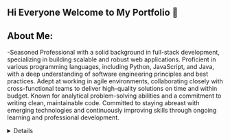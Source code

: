 ## Hi Everyone Welcome to My Portfolio 👋

## About Me:

-Seasoned Professional with a solid background in full-stack development, specializing in building scalable and robust web
applications. Proficient in various programming languages, including Python, JavaScript, and Java, with a deep understanding of
software engineering principles and best practices. Adept at working in agile environments, collaborating closely with cross-functional
teams to deliver high-quality solutions on time and within budget. Known for analytical problem-solving abilities and a commitment
to writing clean, maintainable code. Committed to staying abreast with emerging technologies and continuously improving skills
through ongoing learning and professional development.

<details>
  <Heading>Signature Strengths:</Heading>
| Rank | Languages |
|-----:|-----------|
|     1| Web Application Development|
|     2| Database Design    |
|     3| Data Analyst and Visualizations |
|     4| Agile Methodoligies|
|     5| Continuous Integration |
|     6| Cloud Computing|
</details>

